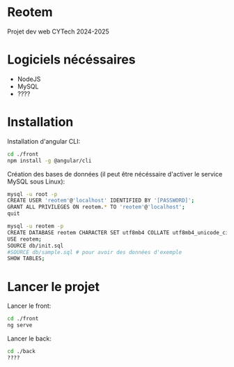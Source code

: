 # Reotem
Projet dev web CYTech 2024-2025

# Logiciels nécéssaires

- NodeJS
- MySQL
- ????

# Installation

Installation d'angular CLI:
```sh
cd ./front
npm install -g @angular/cli
```

Création des bases de données (il peut être nécéssaire d'activer le service MySQL sous Linux):
```sh
mysql -u root -p
CREATE USER 'reotem'@'localhost' IDENTIFIED BY '[PASSWORD]';
GRANT ALL PRIVILEGES ON reotem.* TO 'reotem'@'localhost';
quit

mysql -u reotem -p
CREATE DATABASE reotem CHARACTER SET utf8mb4 COLLATE utf8mb4_unicode_ci;
USE reotem;
SOURCE db/init.sql
#SOURCE db/sample.sql # pour avoir des données d'exemple
SHOW TABLES;
```

# Lancer le projet

Lancer le front:
```sh
cd ./front
ng serve
```

Lancer le back:
```sh
cd ./back
????
```